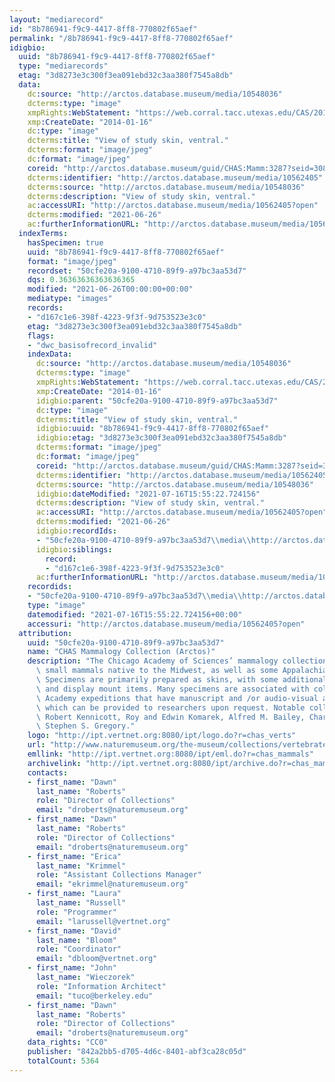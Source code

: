 ```yaml
---
layout: "mediarecord"
id: "8b786941-f9c9-4417-8ff8-770802f65aef"
permalink: "/8b786941-f9c9-4417-8ff8-770802f65aef"
idigbio:
  uuid: "8b786941-f9c9-4417-8ff8-770802f65aef"
  type: "mediarecords"
  etag: "3d8273e3c300f3ea091ebd32c3aa380f7545a8db"
  data:
    dc:source: "http://arctos.database.museum/media/10548036"
    dcterms:type: "image"
    xmpRights:WebStatement: "https://web.corral.tacc.utexas.edu/CAS/20161217-02/jpg/chas_mamm_3287.3.jpg"
    xmp:CreateDate: "2014-01-16"
    dc:type: "image"
    dcterms:title: "View of study skin, ventral."
    dcterms:format: "image/jpeg"
    dc:format: "image/jpeg"
    coreid: "http://arctos.database.museum/guid/CHAS:Mamm:3287?seid=3088036"
    dcterms:identifier: "http://arctos.database.museum/media/10562405"
    dcterms:source: "http://arctos.database.museum/media/10548036"
    dcterms:description: "View of study skin, ventral."
    ac:accessURI: "http://arctos.database.museum/media/10562405?open"
    dcterms:modified: "2021-06-26"
    ac:furtherInformationURL: "http://arctos.database.museum/media/10562405"
  indexTerms:
    hasSpecimen: true
    uuid: "8b786941-f9c9-4417-8ff8-770802f65aef"
    format: "image/jpeg"
    recordset: "50cfe20a-9100-4710-89f9-a97bc3aa53d7"
    dqs: 0.36363636363636365
    modified: "2021-06-26T00:00:00+00:00"
    mediatype: "images"
    records:
    - "d167c1e6-398f-4223-9f3f-9d753523e3c0"
    etag: "3d8273e3c300f3ea091ebd32c3aa380f7545a8db"
    flags:
    - "dwc_basisofrecord_invalid"
    indexData:
      dc:source: "http://arctos.database.museum/media/10548036"
      dcterms:type: "image"
      xmpRights:WebStatement: "https://web.corral.tacc.utexas.edu/CAS/20161217-02/jpg/chas_mamm_3287.3.jpg"
      xmp:CreateDate: "2014-01-16"
      idigbio:parent: "50cfe20a-9100-4710-89f9-a97bc3aa53d7"
      dc:type: "image"
      dcterms:title: "View of study skin, ventral."
      idigbio:uuid: "8b786941-f9c9-4417-8ff8-770802f65aef"
      idigbio:etag: "3d8273e3c300f3ea091ebd32c3aa380f7545a8db"
      dcterms:format: "image/jpeg"
      dc:format: "image/jpeg"
      coreid: "http://arctos.database.museum/guid/CHAS:Mamm:3287?seid=3088036"
      dcterms:identifier: "http://arctos.database.museum/media/10562405"
      dcterms:source: "http://arctos.database.museum/media/10548036"
      idigbio:dateModified: "2021-07-16T15:55:22.724156"
      dcterms:description: "View of study skin, ventral."
      ac:accessURI: "http://arctos.database.museum/media/10562405?open"
      dcterms:modified: "2021-06-26"
      idigbio:recordIds:
      - "50cfe20a-9100-4710-89f9-a97bc3aa53d7\\media\\http://arctos.database.museum/media/10562405"
      idigbio:siblings:
        record:
        - "d167c1e6-398f-4223-9f3f-9d753523e3c0"
      ac:furtherInformationURL: "http://arctos.database.museum/media/10562405"
    recordids:
    - "50cfe20a-9100-4710-89f9-a97bc3aa53d7\\media\\http://arctos.database.museum/media/10562405"
    type: "image"
    datemodified: "2021-07-16T15:55:22.724156+00:00"
    accessuri: "http://arctos.database.museum/media/10562405?open"
  attribution:
    uuid: "50cfe20a-9100-4710-89f9-a97bc3aa53d7"
    name: "CHAS Mammalogy Collection (Arctos)"
    description: "The Chicago Academy of Sciences’ mammalogy collection contains mostly\
      \ small mammals native to the Midwest, as well as some Appalachian species.\
      \ Specimens are primarily prepared as skins, with some additional osteological\
      \ and display mount items. Many specimens are associated with collectors or\
      \ Academy expeditions that have manuscript and /or audio-visual archival material,\
      \ which can be provided to researchers upon request. Notable collectors include\
      \ Robert Kennicott, Roy and Edwin Komarek, Alfred M. Bailey, Charles D. Brower,\
      \ Stephen S. Gregory."
    logo: "http://ipt.vertnet.org:8080/ipt/logo.do?r=chas_verts"
    url: "http://www.naturemuseum.org/the-museum/collections/vertebrates"
    emllink: "http://ipt.vertnet.org:8080/ipt/eml.do?r=chas_mammals"
    archivelink: "http://ipt.vertnet.org:8080/ipt/archive.do?r=chas_mammals"
    contacts:
    - first_name: "Dawn"
      last_name: "Roberts"
      role: "Director of Collections"
      email: "droberts@naturemuseum.org"
    - first_name: "Dawn"
      last_name: "Roberts"
      role: "Director of Collections"
      email: "droberts@naturemuseum.org"
    - first_name: "Erica"
      last_name: "Krimmel"
      role: "Assistant Collections Manager"
      email: "ekrimmel@naturemuseum.org"
    - first_name: "Laura"
      last_name: "Russell"
      role: "Programmer"
      email: "larussell@vertnet.org"
    - first_name: "David"
      last_name: "Bloom"
      role: "Coordinator"
      email: "dbloom@vertnet.org"
    - first_name: "John"
      last_name: "Wieczorek"
      role: "Information Architect"
      email: "tuco@berkeley.edu"
    - first_name: "Dawn"
      last_name: "Roberts"
      role: "Director of Collections"
      email: "droberts@naturemuseum.org"
    data_rights: "CC0"
    publisher: "842a2bb5-d705-4d6c-8401-abf3ca28c05d"
    totalCount: 5364
---
```


